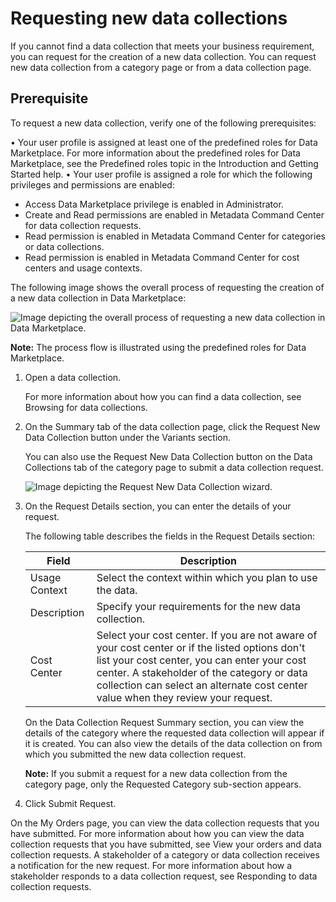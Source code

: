 # Requesting new data collections

If you cannot find a data collection that meets your business requirement, you can request for the creation of a new data collection. You can request new data collection from a category page or from a data collection page.

## Prerequisite

To request a new data collection, verify one of the following prerequisites:

• Your user profile is assigned at least one of the predefined roles for Data Marketplace. For more information about the predefined roles for Data Marketplace, see the Predefined roles topic in the Introduction and Getting Started help.
• Your user profile is assigned a role for which the following privileges and permissions are enabled:
  - Access Data Marketplace privilege is enabled in Administrator.
  - Create and Read permissions are enabled in Metadata Command Center for data collection requests.
  - Read permission is enabled in Metadata Command Center for categories or data collections.
  - Read permission is enabled in Metadata Command Center for cost centers and usage contexts.

The following image shows the overall process of requesting the creation of a new data collection in Data Marketplace:

![Image depicting the overall process of requesting a new data collection in Data Marketplace.](https://onlinehelp.informatica.com/IICS/prod/DMP/en/bb-working-with-data-collections/images/GUID-8350DDDD-26CB-4FAC-95E6-FAE66D3FF845-low.png)

**Note:** The process flow is illustrated using the predefined roles for Data Marketplace.

1. Open a data collection.

   For more information about how you can find a data collection, see Browsing for data collections.

2. On the Summary tab of the data collection page, click the Request New Data Collection button under the Variants section.

   You can also use the Request New Data Collection button on the Data Collections tab of the category page to submit a data collection request.

   ![Image depicting the Request New Data Collection wizard.](https://onlinehelp.informatica.com/IICS/prod/DMP/en/bb-working-with-data-collections/images/GUID-9606296B-AFCC-4496-8330-64C46FEE113F-low.png)

3. On the Request Details section, you can enter the details of your request.

   The following table describes the fields in the Request Details section:

   | Field | Description |
   |-------|-------------|
   | Usage Context | Select the context within which you plan to use the data. |
   | Description | Specify your requirements for the new data collection. |
   | Cost Center | Select your cost center. If you are not aware of your cost center or if the listed options don't list your cost center, you can enter your cost center. A stakeholder of the category or data collection can select an alternate cost center value when they review your request. |

   On the Data Collection Request Summary section, you can view the details of the category where the requested data collection will appear if it is created. You can also view the details of the data collection on from which you submitted the new data collection request.

   **Note:** If you submit a request for a new data collection from the category page, only the Requested Category sub-section appears.

4. Click Submit Request.

On the My Orders page, you can view the data collection requests that you have submitted. For more information about how you can view the data collection requests that you have submitted, see View your orders and data collection requests. A stakeholder of a category or data collection receives a notification for the new request. For more information about how a stakeholder responds to a data collection request, see Responding to data collection requests.

